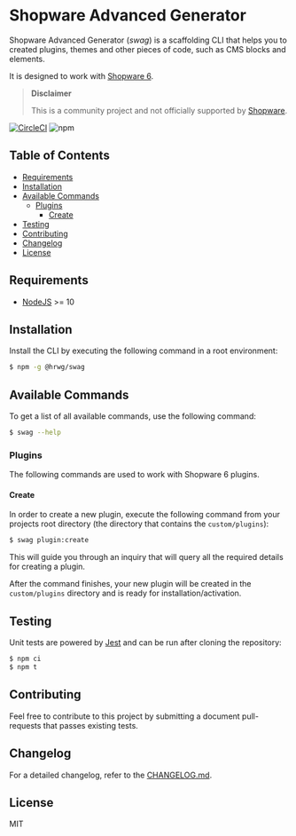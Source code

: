 # Shopware Advanced Generator

Shopware Advanced Generator (*swag*) is a scaffolding CLI that helps you to created plugins, themes and other pieces of code, such as CMS blocks and elements.

It is designed to work with [Shopware 6](https://github.com/shopware/platform).

> **Disclaimer**
>
> This is a community project and not officially supported by [Shopware](https://www.shopware.com).

[![CircleCI](https://circleci.com/gh/rherwig/shopware-advanced-generator/tree/master.svg?style=shield)](https://circleci.com/gh/rherwig/shopware-advanced-generator/tree/master)
![npm](https://img.shields.io/npm/v/@hrwg/swag)

## Table of Contents
- [Requirements](#requirements)
- [Installation](#installation)
- [Available Commands](#available-commands)
  - [Plugins](#plugins)
    - [Create](#create)
- [Testing](#testing)
- [Contributing](#contributing)
- [Changelog](#changelog)
- [License](#license)

## Requirements
- [NodeJS](https://nodejs.org/en/) >= 10

## Installation
Install the CLI by executing the following command in a root 
environment:

```bash
$ npm -g @hrwg/swag
```

## Available Commands
To get a list of all available commands, use the following command:

```bash
$ swag --help
```

### Plugins
The following commands are used to work with Shopware 6 plugins.

#### Create
In order to create a new plugin, execute the following command from
your projects root directory (the directory that contains the `custom/plugins`):

```bash
$ swag plugin:create
```

This will guide you through an inquiry that will query all the
required details for creating a plugin.

After the command finishes, your new plugin will be created in the
`custom/plugins` directory and is ready for installation/activation.

## Testing
Unit tests are powered by [Jest](https://jestjs.io) and can be run
after cloning the repository:

```bash
$ npm ci
$ npm t
```

## Contributing
Feel free to contribute to this project by submitting a document
pull-requests that passes existing tests.

## Changelog
For a detailed changelog, refer to the [CHANGELOG.md](CHANGELOG.md).

## License
MIT
